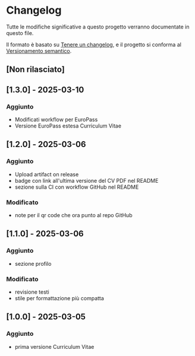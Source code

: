# Changelog

Tutte le modifiche significative a questo progetto verranno documentate in questo file.

Il formato è basato su [Tenere un changelog](https://keepachangelog.com/en/1.0.0/),
e il progetto si conforma al [Versionamento semantico](https://semver.org/spec/v2.0.0.html).

## [Non rilasciato]

## [1.3.0] - 2025-03-10

### Aggiunto

- Modificati workflow per EuroPass
- Versione EuroPass estesa Curriculum Vitae

## [1.2.0] - 2025-03-06

### Aggiunto

- Upload artifact on release
- badge con link all'ultima versione del CV PDF nel README
- sezione sulla CI con workflow GitHub nel README

### Modificato

- note per il qr code che ora punto al repo GitHub

## [1.1.0] - 2025-03-06

### Aggiunto

- sezione profilo

### Modificato

- revisione testi
- stile per formattazione più compatta

## [1.0.0] - 2025-03-05

### Aggiunto

- prima versione Curriculum Vitae